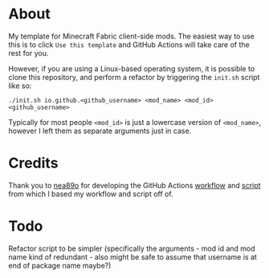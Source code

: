 # About
My template for Minecraft Fabric client-side mods. The easiest way to use this is to click `Use this template` and GitHub Actions will take care of the rest for you.

However, if you are using a Linux-based operating system, it is possible to clone this repository, and perform a refactor by triggering the `init.sh` script like so:
```shell
./init.sh io.github.<github_username> <mod_name> <mod_id> <github_username> 
```

Typically for most people `<mod_id>` is just a lowercase version of `<mod_name>`, however I left them as separate arguments just in case.

# Credits
Thank you to [nea89o](https://github.com/nea89o)
for developing the GitHub Actions [workflow](https://github.com/nea89o/Forge1.8.9Template/blob/master/.github/workflows/init.yml)
and [script](https://github.com/nea89o/Forge1.8.9Template/blob/master/make-my-own.sh)
from which I based my workflow and script off of.

# Todo
Refactor script to be simpler (specifically the arguments - 
mod id and mod name kind of redundant - 
also might be safe to assume that username is at end of package name maybe?)